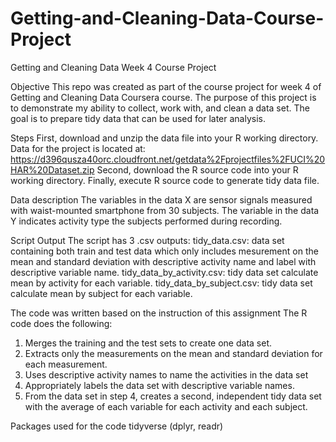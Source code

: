 # Getting-and-Cleaning-Data-Course-Project
Getting and Cleaning Data Week 4 Course Project

Objective
This repo was created as part of the course project for week 4 of Getting and Cleaning Data Coursera course.
The purpose of this project is to demonstrate my ability to collect, work with, and clean a data set. The goal is to prepare tidy data that can be used for later analysis. 

Steps
First, download and unzip the data file into your R working directory.
Data for the project is located at: https://d396qusza40orc.cloudfront.net/getdata%2Fprojectfiles%2FUCI%20HAR%20Dataset.zip
Second, download the R source code into your R working directory.
Finally, execute R source code to generate tidy data file.

Data description
The variables in the data X are sensor signals measured with waist-mounted smartphone from 30 subjects. The variable in the data Y indicates activity type the subjects performed during recording.

Script Output
The script has 3 .csv outputs:
tidy_data.csv: data set containing both train and test data which only includes mesurement on the mean and standard deviation with descriptive activity name and label with descriptive variable name. 
tidy_data_by_activity.csv: tidy data set calculate mean by activity for each variable.
tidy_data_by_subject.csv: tidy data set calculate mean by subject for each variable.

The code was written based on the instruction of this assignment
The R code does the following:
1. Merges the training and the test sets to create one data set.
2. Extracts only the measurements on the mean and standard deviation for each measurement.
3. Uses descriptive activity names to name the activities in the data set
4. Appropriately labels the data set with descriptive variable names.
5. From the data set in step 4, creates a second, independent tidy data set with the average of each variable for each activity and each subject.

Packages used for the code
tidyverse (dplyr, readr)
